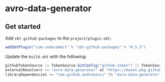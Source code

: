 # avro-data-generator

## Get started

Add `sbt-github-packages` to the `project/plugin.sbt`:
```scala
addSbtPlugin("com.codecommit" % "sbt-github-packages" % "0.5.3")
```

Update the `build.sbt` with the following:
```scala
githubTokenSource := TokenSource.GitConfig("github.token") || TokenSource.Environment("GITHUB_TOKEN"),
externalResolvers += "avro-data-generator" at "https://maven.pkg.github.com/andrewinci/avro-data-generator",
libraryDependencies += "com.github.andrewinci" %% "avro-data-generator" % "<latest version>"
```